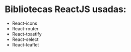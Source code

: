 # Bibliotecas ReactJS usadas:

- React-icons
- React-router
- React-toastify
- React-select
- React-leaflet
